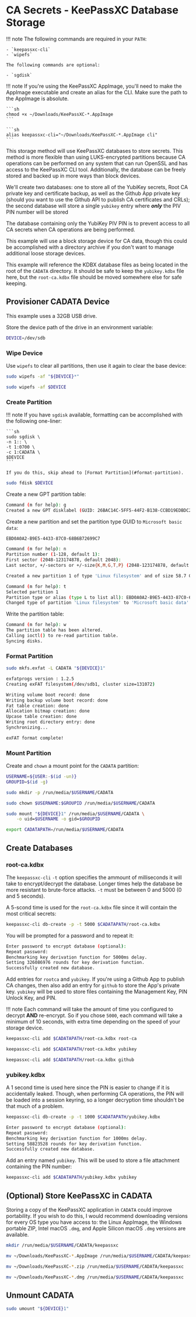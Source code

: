 # CA Secrets - KeePassXC Database Storage

!!! note
    The following commands are required in your `PATH`:

    - `keepassxc-cli`
    - `wipefs`

    The following commands are optional:

    - `sgdisk`

!!! note
    If you're using the KeePassXC AppImage, you'll need to make the AppImage
    executable and create an alias for the CLI. Make sure the path to the
    AppImage is absolute.

    ```sh
    chmod +x ~/Downloads/KeePassXC-*.AppImage
    ```

    ```sh
    alias keepassxc-cli="~/Downloads/KeePassXC-*.AppImage cli"
    ```

This storage method will use KeePassXC databases to store secrets. This method
is more flexible than using LUKS-encrypted partitions because CA operations can
be performed on any system that can run OpenSSL and has access to the KeePassXC
CLI tool. Additionally, the database can be freely stored and backed up in more
ways than block devices.

We'll create two databases: one to store all of the YubiKey secrets, Root CA
private key and certificate backup, as well as the Github App private key
(should you want to use the Github API to publish CA certificates and CRLs); the
second database will store a single `yubikey` entry where ***only*** the PIV PIN
number will be stored

The database containing only the YubiKey PIV PIN is to prevent access to all CA
secrets when CA operations are being performed.

This example will use a block storage device for CA data, though this could be
accomplished with a directory archive if you don't want to manage additional
loose storage devices.

This example will reference the KDBX database files as being located in the root
of the `CADATA` directory. It should be safe to keep the `yubikey.kdbx` file
here, but the `root-ca.kdbx` file should be moved somewhere else for safe
keeping.

## Provisioner CADATA Device

This example uses a 32GB USB drive.

Store the device path of the drive in an environment variable:

```sh
DEVICE=/dev/sdb
```

### Wipe Device

Use `wipefs` to clear all partitions, then use it again to clear the base
device:

```sh
sudo wipefs -af "${DEVICE}*"
```

```sh
sudo wipefs -af $DEVICE
```

### Create Partition

!!! note
    If you have `sgdisk` available, formatting can be accomplished with the
    following one-liner:

    ```sh
    sudo sgdisk \
    -n 1:: \
    -t 1:0700 \
    -c 1:CADATA \
    $DEVICE
    ```

    If you do this, skip ahead to [Format Partition](#format-partition).

```sh
sudo fdisk $DEVICE
```

Create a new GPT partition table:

```{.sh .no-copy}
Command (m for help): g
Created a new GPT disklabel (GUID: 26BAC14C-5FF5-44F2-B138-CCBD19EDBDC2).
```

Create a new partition and set the partition type GUID to
`Microsoft basic data`:

```txt title="Microsoft basic data partition type GUID"
EBD0A0A2-B9E5-4433-87C0-68B6B72699C7
```

```{.sh .no-copy}
Command (m for help): n
Partition number (1-128, default 1): 
First sector (2048-123174878, default 2048): 
Last sector, +/-sectors or +/-size{K,M,G,T,P} (2048-123174878, default 123172863): 

Created a new partition 1 of type 'Linux filesystem' and of size 58.7 GiB.

Command (m for help): t
Selected partition 1
Partition type or alias (type L to list all): EBD0A0A2-B9E5-4433-87C0-68B6B72699C7
Changed type of partition 'Linux filesystem' to 'Microsoft basic data'.
```

Write the partition table:

```{.sh .no-copy}
Command (m for help): w
The partition table has been altered.
Calling ioctl() to re-read partition table.
Syncing disks.
```

### Format Partition

```sh
sudo mkfs.exfat -L CADATA "${DEVICE}1"
```

```{.sh .no-copy}
exfatprogs version : 1.2.5
Creating exFAT filesystem(/dev/sdb1, cluster size=131072)

Writing volume boot record: done
Writing backup volume boot record: done
Fat table creation: done
Allocation bitmap creation: done
Upcase table creation: done
Writing root directory entry: done
Synchronizing...

exFAT format complete!
```

### Mount Partition

Create and `chown` a mount point for the `CADATA` partition:

```sh
USERNAME=${USER:-$(id -un)}
GROUPID=$(id -g)
```

```sh
sudo mkdir -p /run/media/$USERNAME/CADATA
```

```sh
sudo chown $USERNAME:$GROUPID /run/media/$USERNAME/CADATA
```

```sh
sudo mount "${DEVICE}1" /run/media/$USERNAME/CADATA \
    -o uid=$USERNAME -o gid=$GROUPID
```

```sh
export CADATAPATH=/run/media/$USERNAME/CADATA
```

## Create Databases

### root-ca.kdbx

The `keepassxc-cli` `-t` option specifies the ammount of milliseconds it will
take to encrypt/decrypt the database. Longer times help the database be more
resistant to brute-force attacks. `-t` must be between 0 and 5000 (0 and
5 seconds).

A 5-scond time is used for the `root-ca.kdbx` file since it will contain the
most critical secrets:

```sh
keepassxc-cli db-create -p -t 5000 $CADATAPATH/root-ca.kdbx
```

You will be prompted for a password and to repeat it:

```{.sh .no-copy}
Enter password to encrypt database (optional): 
Repeat password: 
Benchmarking key derivation function for 5000ms delay.
Setting 326086976 rounds for key derivation function.
Successfully created new database.
```

Add entries for `rootca` and `yubikey`. If you're using a Github App to publish
CA changes, then also add an entry for `github` to store the App's private key.
`yubikey` will be used to store files containing the Management Key, PIN Unlock
Key, and PIN.


!!! note
    Each command will take the amount of time you configured to decrypt **AND**
    re-encrypt. So if you chose `5000`, each command will take a minimum of 10
    seconds, with extra time depending on the speed of your storage device.

```sh
keepassxc-cli add $CADATAPATH/root-ca.kdbx root-ca
```

```sh
keepassxc-cli add $CADATAPATH/root-ca.kdbx yubikey
```

```sh
keepassxc-cli add $CADATAPATH/root-ca.kdbx github
```

### yubikey.kdbx

A 1 second time is used here since the PIN is easier to change if it is
accidentally leaked. Though, when performing CA operations, the PIN will be
loaded into a session keyring, so a longer decryption time shouldn't be that
much of a problem.

```sh
keepassxc-cli db-create -p -t 1000 $CADATAPATH/yubikey.kdbx
```

``` {.sh .no-copy}
Enter password to encrypt database (optional): 
Repeat password: 
Benchmarking key derivation function for 1000ms delay.
Setting 58823528 rounds for key derivation function.
Successfully created new database.
```

Add an entry named `yubikey`. This will be used to store a file attachment
containing the PIN number:

```sh
keepassxc-cli add $CADATAPATH/yubikey.kdbx yubikey
```

## (Optional) Store KeePassXC in CADATA

Storing a copy of the KeePassXC application in `CADATA` could improve
portability. If you wish to do this, I would recommend downloading versions for
every OS type you have access to: the Linux AppImage, the Windows portable ZIP,
Intel macOS `.dmg`, and Apple Silicon macOS `.dmg` versions are available.

```sh
mkdir /run/media/$USERNAME/CADATA/keepassxc
```

```sh
mv ~/Downloads/KeePassXC-*.AppImage /run/media/$USERNAME/CADATA/keepassxc
```

```sh
mv ~/Downloads/KeePassXC-*.zip /run/media/$USERNAME/CADATA/keepassxc
```

```sh
mv ~/Downloads/KeePassXC-*.dmg /run/media/$USERNAME/CADATA/keepassxc
```

## Unmount CADATA

```sh
sudo umount "${DEVICE}1"
```
